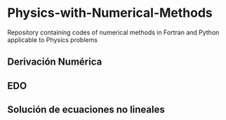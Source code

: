 # Physics-with-Numerical-Methods
Repository containing codes of numerical methods in Fortran and Python applicable to Physics problems
## Derivación Numérica
## EDO
## Solución de ecuaciones no lineales
